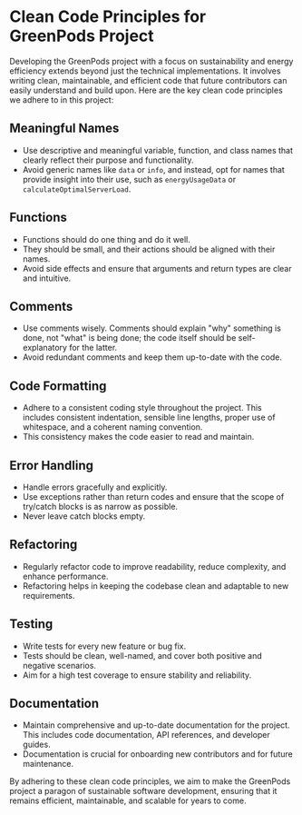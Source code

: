 
# Clean Code Principles for GreenPods Project

Developing the GreenPods project with a focus on sustainability and energy efficiency extends beyond just the technical implementations. It involves writing clean, maintainable, and efficient code that future contributors can easily understand and build upon. Here are the key clean code principles we adhere to in this project:

## Meaningful Names
- Use descriptive and meaningful variable, function, and class names that clearly reflect their purpose and functionality.
- Avoid generic names like `data` or `info`, and instead, opt for names that provide insight into their use, such as `energyUsageData` or `calculateOptimalServerLoad`.

## Functions
- Functions should do one thing and do it well.
- They should be small, and their actions should be aligned with their names.
- Avoid side effects and ensure that arguments and return types are clear and intuitive.

## Comments
- Use comments wisely. Comments should explain "why" something is done, not "what" is being done; the code itself should be self-explanatory for the latter.
- Avoid redundant comments and keep them up-to-date with the code.

## Code Formatting
- Adhere to a consistent coding style throughout the project. This includes consistent indentation, sensible line lengths, proper use of whitespace, and a coherent naming convention.
- This consistency makes the code easier to read and maintain.

## Error Handling
- Handle errors gracefully and explicitly.
- Use exceptions rather than return codes and ensure that the scope of try/catch blocks is as narrow as possible.
- Never leave catch blocks empty.

## Refactoring
- Regularly refactor code to improve readability, reduce complexity, and enhance performance.
- Refactoring helps in keeping the codebase clean and adaptable to new requirements.

## Testing
- Write tests for every new feature or bug fix.
- Tests should be clean, well-named, and cover both positive and negative scenarios.
- Aim for a high test coverage to ensure stability and reliability.

## Documentation
- Maintain comprehensive and up-to-date documentation for the project. This includes code documentation, API references, and developer guides.
- Documentation is crucial for onboarding new contributors and for future maintenance.

By adhering to these clean code principles, we aim to make the GreenPods project a paragon of sustainable software development, ensuring that it remains efficient, maintainable, and scalable for years to come.
